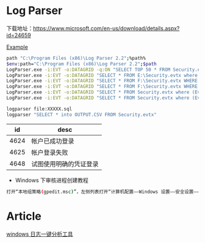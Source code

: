 # Log Parser

下载地址：https://www.microsoft.com/en-us/download/details.aspx?id=24659

[Example](https://mlichtenberg.wordpress.com/2011/02/03/log-parser-rocks-more-than-50-examples/)

```sh
path "C:\Program Files (x86)\Log Parser 2.2";%path%
$env:path="C:\Program Files (x86)\Log Parser 2.2";$path
LogParser.exe -i:EVT -o:DATAGRID -q:ON "SELECT TOP 50 * FROM Security.evtx where (EventID=4624 OR EventID=4625 or EventID=4634) ORDER BY TimeGenerated DESC"
LogParser.exe -i:EVT -o:DATAGRID "SELECT * FROM E:\Security.evtx where EventID=4624"
LogParser.exe -i:EVT -o:DATAGRID "SELECT * FROM F:\Security.evtx WHERE EventID=4624 ORDER BY TimeGenerated DESC"
LogParser.exe -i:EVT -o:DATAGRID "SELECT * FROM F:\Security.evtx WHERE EventID=4624 OR EventID=4625 ORDER BY TimeGenerated DESC"
LogParser.exe -i:EVT -o:DATAGRID "SELECT * FROM Security.evtx where (EventID=4624 OR EventID=4625) AND Message LIKE '%源网络地址%'  ORDER BY TimeGenerated DESC"
LogParser.exe -i:EVT -o:DATAGRID "SELECT * FROM Security.evtx where (EventID=4624 OR EventID=4625 or EventID=4634) AND Message LIKE '%源网络地址%'  ORDER BY TimeGenerated DESC"

logparser file:XXXXX.sql
logparser "SELECT * into OUTPUT.CSV FROM Security.evtx"
```

| id   | desc                   |
| ---- | ---------------------- |
| 4624 | 帐户已成功登录         |
| 4625 | 帐户登录失败           |
| 4648 | 试图使用明确的凭证登录 |

- Windows 下审核进程创建教程

```sh
打开“本地组策略(gpedit.msc)”，左侧列表打开“计算机配置——Windows 设置——安全设置——高级审核策略配置——系统审核策略——详细跟踪”，右侧双击“审核进程创建”，把配置“成功”和“失败”勾上。至此，审核进程创建已经配置完毕。
```

# Article

[windows 日志一键分析工具](https://mp.weixin.qq.com/s/XWxueZSptXeFZU3DpoLCew)
